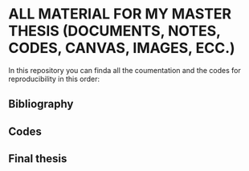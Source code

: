 # ALL MATERIAL FOR MY MASTER THESIS (DOCUMENTS, NOTES, CODES, CANVAS, IMAGES, ECC.)

In this repository you can finda all the coumentation and the codes for reproducibility in this order:

## Bibliography

## Codes

## Final thesis
